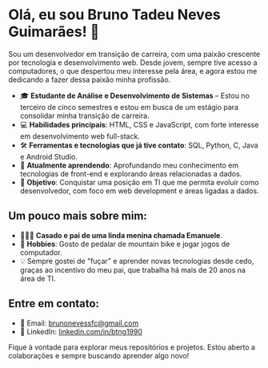 # Olá, eu sou Bruno Tadeu Neves Guimarães! 👋

Sou um desenvolvedor em transição de carreira, com uma paixão crescente por tecnologia e desenvolvimento web. Desde jovem, sempre tive acesso a computadores, o que despertou meu interesse pela área, e agora estou me dedicando a fazer dessa paixão minha profissão.

- 🎓 **Estudante de Análise e Desenvolvimento de Sistemas** – Estou no terceiro de cinco semestres e estou em busca de um estágio para consolidar minha transição de carreira.
- 💻 **Habilidades principais**: HTML, CSS e JavaScript, com forte interesse em desenvolvimento web full-stack.
- 🛠️ **Ferramentas e tecnologias que já tive contato**: SQL, Python, C, Java e Android Studio.
- 🌱 **Atualmente aprendendo**: Aprofundando meu conhecimento em tecnologias de front-end e explorando áreas relacionadas a dados.
- 🎯 **Objetivo**: Conquistar uma posição em TI que me permita evoluir como desenvolvedor, com foco em web development e áreas ligadas a dados.

## Um pouco mais sobre mim:

- 👨‍👩‍👧 **Casado e pai de uma linda menina chamada Emanuele**.
- 🚴 **Hobbies**: Gosto de pedalar de mountain bike e jogar jogos de computador.
- 💡 Sempre gostei de "fuçar" e aprender novas tecnologias desde cedo, graças ao incentivo do meu pai, que trabalha há mais de 20 anos na área de TI.

## Entre em contato:

- 📧 Email: [brunonevessfc@gmail.com](mailto:brunonevessfc@gmail.com)
- 💼 LinkedIn: [linkedin.com/in/btng1990](https://www.linkedin.com/in/btng1990/)

Fique à vontade para explorar meus repositórios e projetos. Estou aberto a colaborações e sempre buscando aprender algo novo!
